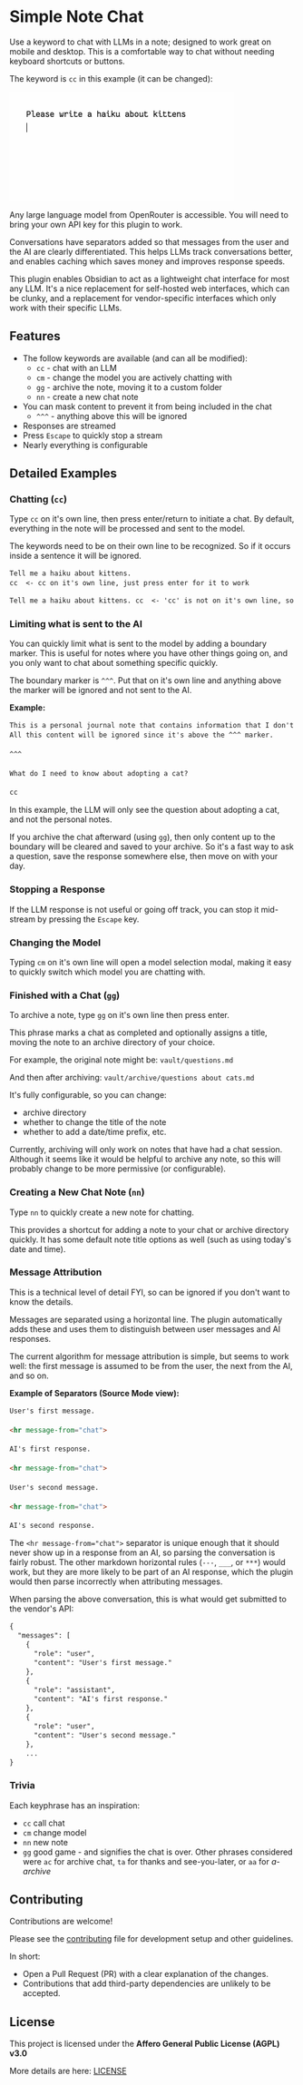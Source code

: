 
# Simple Note Chat

Use a keyword to chat with LLMs in a note; designed to work great on mobile and desktop. This is a comfortable way to chat without needing keyboard shortcuts or buttons.

The keyword is `cc` in this example (it can be changed):

![Demo Gif](documentation-assets/demo6.gif)

Any large language model from OpenRouter is accessible. You will need to bring your own API key for this plugin to work.

Conversations have separators added so that messages from the user and the AI are clearly differentiated. This helps LLMs track conversations better, and enables caching which saves money and improves response speeds.

This plugin enables Obsidian to act as a lightweight chat interface for most any LLM. It's a nice replacement for self-hosted web interfaces, which can be clunky, and a replacement for vendor-specific interfaces which only work with their specific LLMs.

## Features

* The follow keywords are available (and can all be modified):
	* `cc` - chat with an LLM
	* `cm` - change the model you are actively chatting with
	* `gg` - archive the note, moving it to a custom folder
	* `nn` - create a new chat note
* You can mask content to prevent it from being included in the chat
	* `^^^` - anything above this will be ignored
* Responses are streamed
* Press `Escape` to quickly stop a stream
* Nearly everything is configurable

## Detailed Examples

### Chatting (`cc`)

Type `cc` on it's own line, then press enter/return to initiate a chat. By default, everything in the note will be processed and sent to the model.

The keywords need to be on their own line to be recognized. So if it occurs inside a sentence it will be ignored.

```markdown
Tell me a haiku about kittens.
cc  <- cc on it's own line, just press enter for it to work
```

```markdown
Tell me a haiku about kittens. cc  <- 'cc' is not on it's own line, so it won't be recognized
```


### Limiting what is sent to the AI

You can quickly limit what is sent to the model by adding a boundary marker. This is useful for notes where you have other things going on, and you only want to chat about something specific quickly.

The boundary marker is `^^^`. Put that on it's own line and anything above the marker will be ignored and not sent to the AI.

**Example:**

```markdown
This is a personal journal note that contains information that I don't want to send to the LLM.
All this content will be ignored since it's above the ^^^ marker.

^^^

What do I need to know about adopting a cat?

cc
```

In this example, the LLM will only see the question about adopting a cat, and not the personal notes.

If you archive the chat afterward (using `gg`), then only content up to the boundary will be cleared and saved to your archive. So it's a fast way to ask a question, save the response somewhere else, then move on with your day.

### Stopping a Response

If the LLM response is not useful or going off track, you can stop it mid-stream by pressing the `Escape` key.

### Changing the Model

Typing `cm` on it's own line will open a model selection modal, making it easy to quickly switch which model you are chatting with.

### Finished with a Chat (`gg`)

To archive a note, type `gg` on it's own line then press enter.

This phrase marks a chat as completed and optionally assigns a title, moving the note to an archive directory of your choice.

For example, the original note might be:
`vault/questions.md`

And then after archiving:
`vault/archive/questions about cats.md`

It's fully configurable, so you can change:
- archive directory
- whether to change the title of the note
- whether to add a date/time prefix, etc.

Currently, archiving will only work on notes that have had a chat session. Although it seems like it would be helpful to archive any note, so this will probably change to be more permissive (or configurable).

### Creating a New Chat Note (`nn`)

Type `nn` to quickly create a new note for chatting.

This provides a shortcut for adding a note to your chat or archive directory quickly. It has some default note title options as well (such as using today's date and time).

### Message Attribution

This is a technical level of detail FYI, so can be ignored if you don't want to know the details.

Messages are separated using a horizontal line. The plugin automatically adds these and uses them to distinguish between user messages and AI responses.

The current algorithm for message attribution is simple, but seems to work well: the first message is assumed to be from the user, the next from the AI, and so on.

**Example of Separators (Source Mode view):**

```markdown
User's first message.

<hr message-from="chat">

AI's first response.

<hr message-from="chat">

User's second message.

<hr message-from="chat">

AI's second response.
```

The `<hr message-from="chat">` separator is unique enough that it should never show up in a response from an AI, so parsing the conversation is fairly robust. The other markdown horizontal rules (`---`, `___`, or `***`) would work, but they are more likely to be part of an AI response, which the plugin would then parse incorrectly when attributing messages.

When parsing the above conversation, this is what would get submitted to the vendor's API:

```
{
  "messages": [
    {
      "role": "user",
      "content": "User's first message."
    },
    {
      "role": "assistant",
      "content": "AI's first response."
    },
    {
      "role": "user",
      "content": "User's second message."
    },
	...
}
```

### Trivia

Each keyphrase has an inspiration:

- `cc` call chat
- `cm` change model
- `nn` new note
- `gg` good game - and signifies the chat is over. Other phrases considered were `ac` for archive chat, `ta` for thanks and see-you-later, or `aa` for *a-archive*

## Contributing

Contributions are welcome!

Please see the [contributing](https://github.com/aarons/obsidian-simple-chat/blob/main/contributing.md) file for development setup and other guidelines.

In short:

* Open a Pull Request (PR) with a clear explanation of the changes.
* Contributions that add third-party dependencies are unlikely to be accepted.

## License

This project is licensed under the **Affero General Public License (AGPL) v3.0**

More details are here: [LICENSE](https://github.com/aarons/obsidian-simple-chat/blob/main/LICENSE)
